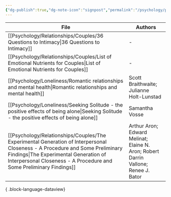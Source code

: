 ```yaml
---
{"dg-publish":true,"dg-note-icon":"signpost","permalink":"/psychology/psychology/","dgPassFrontmatter":true,"noteIcon":"signpost"}
---
```



| File                                                                                                                                                                                                                                           | Authors                                                                            |
| ---------------------------------------------------------------------------------------------------------------------------------------------------------------------------------------------------------------------------------------------- | ---------------------------------------------------------------------------------- |
| [[Psychology/Relationships/Couples/36 Questions to Intimacy\|36 Questions to Intimacy]]                                                                                                                                                     | \-                                                                                 |
| [[Psychology/Relationships/Couples/List of Emotional Nutrients for Couples\|List of Emotional Nutrients for Couples]]                                                                                                                       | \-                                                                                 |
| [[Psychology/Loneliness/Romantic relationships and mental health\|Romantic relationships and mental health]]                                                                                                                                | Scott Braithwaite; Julianne Holt-Lunstad                                           |
| [[Psychology/Loneliness/Seeking Solitude - the positive effects of being alone\|Seeking Solitude - the positive effects of being alone]]                                                                                                    | Samantha Vosse                                                                     |
| [[Psychology/Relationships/Couples/The Experimental Generation of Interpersonal Closeness - A Procedure and Some Preliminary Findings\|The Experimental Generation of Interpersonal Closeness - A Procedure and Some Preliminary Findings]] | Arthur Aron; Edward Melinat; Elaine N. Aron; Robert Darrin Vallone; Renee J. Bator |

{ .block-language-dataview}
